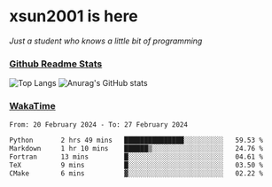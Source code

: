 # xsun2001 is here

*Just a student who knows a little bit of programming*

### [Github Readme Stats](https://github.com/anuraghazra/github-readme-stats)

![Top Langs](https://github-readme-stats.vercel.app/api/top-langs/?username=xsun2001&layout=compact&theme=radical) ![Anurag's GitHub stats](https://github-readme-stats.vercel.app/api?username=xsun2001&show_icons=true&theme=radical)

### [WakaTime](https://wakatime.com)

<!--START_SECTION:waka-->

```txt
From: 20 February 2024 - To: 27 February 2024

Python       2 hrs 49 mins   ███████████████░░░░░░░░░░   59.53 %
Markdown     1 hr 10 mins    ██████▒░░░░░░░░░░░░░░░░░░   24.76 %
Fortran      13 mins         █░░░░░░░░░░░░░░░░░░░░░░░░   04.61 %
TeX          9 mins          █░░░░░░░░░░░░░░░░░░░░░░░░   03.50 %
CMake        6 mins          ▓░░░░░░░░░░░░░░░░░░░░░░░░   02.22 %
```

<!--END_SECTION:waka-->
